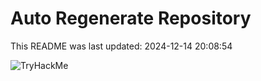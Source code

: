# Auto Regenerate Repository

This README was last updated: 2024-12-14 20:08:54

 ![TryHackMe](https://tryhackme.com/badge/533634)